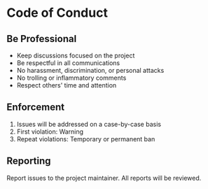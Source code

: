 # Code of Conduct

## Be Professional

- Keep discussions focused on the project
- Be respectful in all communications
- No harassment, discrimination, or personal attacks
- No trolling or inflammatory comments
- Respect others' time and attention

## Enforcement

1. Issues will be addressed on a case-by-case basis
2. First violation: Warning
3. Repeat violations: Temporary or permanent ban

## Reporting

Report issues to the project maintainer. All reports will be reviewed.
